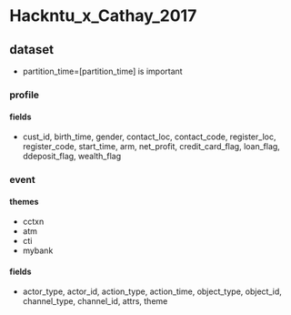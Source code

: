 # Hackntu_x_Cathay_2017

## dataset
* partition_time=[partition_time] is important

### profile
#### fields
* cust_id, birth_time, gender, contact_loc, contact_code, register_loc, register_code, start_time, arm, net_profit, credit_card_flag, loan_flag, ddeposit_flag, wealth_flag

### event
#### themes
* cctxn
* atm
* cti
* mybank

#### fields
* actor_type, actor_id, action_type, action_time, object_type, object_id, channel_type, channel_id, attrs, theme

